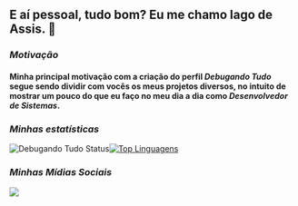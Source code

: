 ## E aí pessoal, tudo bom? Eu me chamo Iago de Assis. 👋
### _Motivação_
#### Minha principal motivação com a criação do perfil _Debugando Tudo_ segue sendo dividir com vocês os meus projetos diversos, no intuito de mostrar um pouco do que eu faço no meu dia a dia como _Desenvolvedor de Sistemas_.
### _Minhas estatísticas_
![Debugando Tudo Status](https://github-readme-stats.vercel.app/api?username=debugandotudo&show_icons=true)[![Top Linguagens](https://github-readme-stats.vercel.app/api/top-langs/?username=debugandotudo&layout=compact)](https://github.com/debugandotudo/)
### _Minhas Mídias Sociais_
<div> 
  <a href="https://www.linkedin.com/in/iago-de-assis/" target="_blank"><img src="https://img.shields.io/badge/LinkedIn-0077B5?style=for-the-badge&logo=linkedin&logoColor=white" target="_blank">

</div> 
 
  
